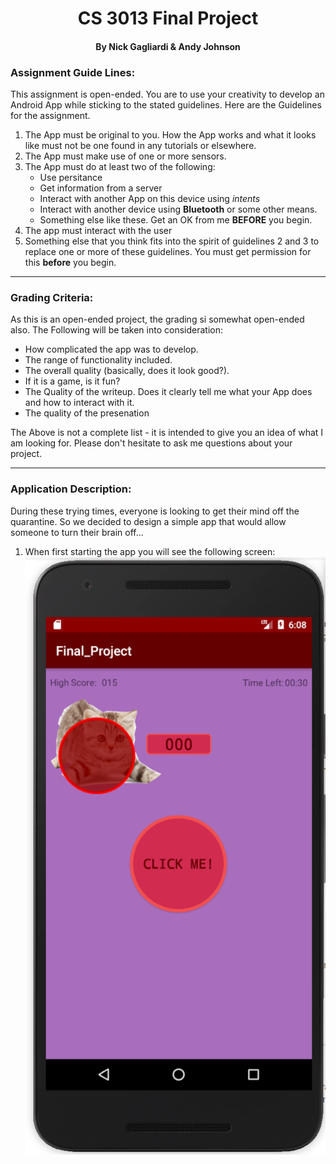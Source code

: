 # <div style="text-align: center">CS 3013 Final Project </div>
#### <div style="text-align: center">By Nick Gagliardi & Andy Johnson </div>

### Assignment Guide Lines:
This assignment is open-ended. You are to use your creativity to develop an Android App while sticking to the stated guidelines. Here are the Guidelines for the assignment.
1. The App must be original to you. How the App works and what it looks like must not be one found in any tutorials or elsewhere.
2. The App must make use of one or more sensors.
3. The App must do at least two of the following:
    - Use persitance
    - Get information from a server
    - Interact with another App on this device using *intents*
    - Interact with another device using **Bluetooth** or some other means.
    - Something else like these. Get an OK from me **BEFORE** you begin.
4. The app must interact with the user
5. Something else that you think fits into the spirit of guidelines 2 and 3 to replace one or more of these guidelines. You must get permission for this **before** you begin.

---

### Grading Criteria:
As this is an open-ended project, the grading si somewhat open-ended also. The Following will be taken into consideration:
- How complicated the app was to develop.
- The range of functionality included.
- The overall quality (basically, does it look good?).
- If it is a game, is it fun?
- The Quality of the writeup. Does it clearly tell me what your App does and how to interact with it.
- The quality of the presenation

The Above is not a complete list - it is intended to give you an idea of what I am looking for. Please don't hesitate to ask me questions about your project.

---

### Application Description:
During these trying times, everyone is looking to get their mind off the quarantine. So we decided to design a simple app that would allow someone to turn their brain off...

1. When first starting the app you will see the following screen:
![](output/home_screen.png)
